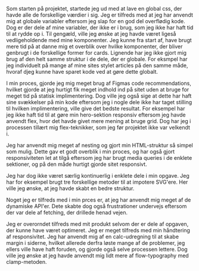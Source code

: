 Som starten på projektet, startede jeg ud med at lave en global css, der havde alle de forskellige værdier i sig. Jeg er tilfreds med at jeg har anvendt mig at globale variabler eftersom jeg slap for en god del overflødig kode. Dog er der dele af mine variabler, der ikke er i brug, som jeg ikke har haft tid til at rydde op i.
Til gengæld, ville jeg ønske at jeg havde været ligeså vedligeholdende med mine komponenter. Jeg kunne fra start af, have brugt mere tid på at danne mig et overblik over hvilke komponenter, der bliver genbrugt i de forskellige former for cards. Lignende har jeg ikke gjort mig brug af den helt samme struktur i de dele, der er globale. For eksmpel har jeg individuelt på mange af mine sites stylet articles på den samme måde, hvoraf djeg kunne have sparet kode ved at gøre dette globalt.

I min proces, gjorde jeg mig meget brug af Figmas code recommendations, hvilket gjorde at jeg hurtigt fik meget indhold ind på sitet uden at bruge for meget tid på statisk implimentering. Dog ville jeg også sige at dette har haft sine svækkelser på min kode eftersom jeg i nogle dele ikke har taget stilling til hvilken implimentering, ville give det bedste resultat. For eksempel har jeg ikke haft tid til at gøre min hero-sektion responsiv eftersom jeg havde anvendt flex, hvor det havde givet mere mening at bruge grid. Dog har jeg i processen tillært mig flex-teknikker, som jeg før projektet ikke var velkendt i.

Jeg har anvendt mig meget af nesting og gjort min HTML-struktur så simpel som mulig. Dette gav et godt overblik i min proces, og har også gjort responsiviteten let at tilgå eftersom jeg har brugt media queries i de enklete sektioner, og på den måde hurtigt gjorde sitet responsivt.

Jeg har dog ikke været særlig kontinuerlig i enklete dele i min opgave. Jeg har for eksempel brugt tre forskellige metoder til at impotere SVG'ere. Her ville jeg ønske, at jeg havde skabt en bedre struktur.

Noget jeg er tilfreds med i min prces er, at jeg har anvendt mig meget af de dynamiske API'er. Dete skabte dog også frustrationer undervejs eftersom der var dele af fetching, der drillede henad vejen.

Jeg er overorndet tilfreds med mit produkt selvom der er dele af opgaven, der kunne have været optimeret. Jeg er meget tilfreds med min håndtering af responsivitet. Jeg har anvendt mig af en calc-udregning til at skabe margin i siderne, hvilket allerede derfra løste mange af de problemer, jeg ellers ville have haft foruden, og gjorde også selve processen lettere. Dog ville jeg ønske at jeg havde anvendt mig lidt mere af flow-typography med clamp-metoden.
